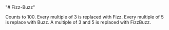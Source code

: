 "# Fizz-Buzz" 

Counts to 100. Every multiple of 3 is replaced with Fizz. Every multiple of 5 is replace with Buzz. A multiple of 3 and 5 is replaced with FizzBuzz.
